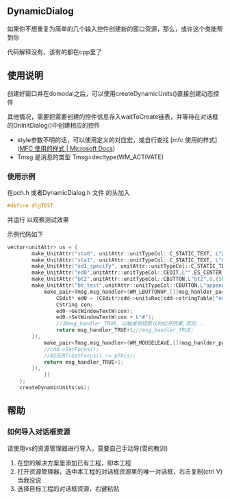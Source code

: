 ## DynamicDialog

如果你不想重复为简单的几个输入控件创建新的窗口资源，那么，或许这个类能帮到你



代码解释没有，该有的都在cpp里了

## 使用说明

创建好窗口并在domodal之后，可以使用createDynamicUnits()直接创建动态控件

其他情况，需要把需要创建的控件信息存入waitToCreate链表，并等待在对话框的OnInitDialog()中创建相应的控件

* style参数不明的话，可以使用定义的对应宏，或自行查找 [mfc 使用的样式]([MFC 使用的样式 | Microsoft Docs](https://docs.microsoft.com/zh-cn/cpp/mfc/reference/styles-used-by-mfc?view=msvc-160))
* Tmsg 是消息的类型 Tmsg=decltype(WM_ACTIVATE)

### 使用示例

在pch.h 或者DynamicDialog.h 文件 的头加入 

 ```c++
 #define dlgTEST
 ```

并运行 以观察测试效果

示例代码如下

```c++
vector<unitAttr> us = {
		make_UnitAttr("sta0", unitAttr::unitTypeCol::C_STATIC_TEXT, L"起点&&中点 int X4", SS_CENTER, { 100,100,200,150 }, "",{}),
		make_UnitAttr("sta1", unitAttr::unitTypeCol::C_STATIC_TEXT, L"线型", SS_CENTER, { 100,200,200,250 }, "",{}),
		make_UnitAttr("ed1_specify", unitAttr::unitTypeCol::C_STATIC_TEXT, L" multiLine like \n###\n # \n# #", SS_CENTER, { 400,200,600,300 }, "",{}),
		make_UnitAttr("ed0",unitAttr::unitTypeCol::CEDIT,L"",ES_CENTER | ES_MULTILINE | ES_AUTOVSCROLL | ES_AUTOHSCROLL | ES_WANTRETURN  ,{ 0.3,0.2,0.6,0.4},"",{}),
		make_UnitAttr("bt2",unitAttr::unitTypeCol::CBUTTON,L"bt2",0,{500,400,650,450},"",{}),
		make_UnitAttr("bt_test",unitAttr::unitTypeCol::CBUTTON,L"append#",0,{400,300,550,350},"",{
			make_pair<Tmsg,msg_handler>(WM_LBUTTONUP,[](msg_hanlder_paras)->int {
				CEdit* ed0 = (CEdit*)cdd->unitsRec[cdd->stringTable["ed0"]];
				CString con;
				ed0->GetWindowTextW(con);
				ed0->SetWindowTextW(con + L"#");
				//非msg_handler_TRUE，以触发按钮默认的松开效果,否则...
				return msg_handler_TRUE+1;//msg_handler_TRUE;
		}),
			make_pair<Tmsg,msg_handler>(WM_MOUSELEAVE,[](msg_hanlder_paras)->int {
			//cdd->SetFocus();
			//ASSERT(GetFocus() != pThis);
			return msg_handler_TRUE+1;
		}),
			})
	};
	createDynamicUnits(us);
```

## 帮助

### 如何导入对话框资源

请使用vs的资源管理器进行导入，莫要自己手动导(雪的教训)

1. 在您的解决方案里添加已有工程，即本工程
2. 打开资源管理器，选中本工程的对话框资源里的唯一对话框，右击复制(ctrl V)当我没说
3. 选择目标工程的对话框资源，右键粘贴